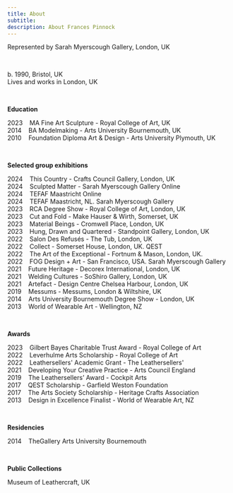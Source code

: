 ```yaml
---
title: About
subtitle: 
description: About Frances Pinnock
---
```

  

Represented by Sarah Myerscough Gallery, London, UK  

<br /> 


b. 1990, Bristol, UK  
Lives and works in London, UK

<br /> 


**Education**  

2023&nbsp;&nbsp;&nbsp; MA Fine Art Sculpture - Royal College of Art, UK  
2014&nbsp;&nbsp;&nbsp; BA Modelmaking - Arts University Bournemouth, UK  
2010&nbsp;&nbsp;&nbsp; Foundation Diploma Art & Design - Arts University Plymouth, UK  

<br />
 
 
**Selected group exhibitions**  

2024&nbsp;&nbsp;&nbsp; This Country - Crafts Council Gallery, London, UK  
2024&nbsp;&nbsp;&nbsp; Sculpted Matter - Sarah Myerscough Gallery Online  
2024&nbsp;&nbsp;&nbsp; TEFAF Maastricht Online  
2024&nbsp;&nbsp;&nbsp; TEFAF Maastricht, NL. Sarah Myerscough Gallery  
2023&nbsp;&nbsp;&nbsp; RCA Degree Show - Royal College of Art, London, UK  
2023&nbsp;&nbsp;&nbsp; Cut and Fold - Make Hauser & Wirth, Somerset, UK  
2023&nbsp;&nbsp;&nbsp; Material Beings - Cromwell Place, London, UK  
2023&nbsp;&nbsp;&nbsp; Hung, Drawn and Quartered - Standpoint Gallery, London, UK  
2022&nbsp;&nbsp;&nbsp; Salon Des Refusés - The Tub, London, UK    
2022&nbsp;&nbsp;&nbsp; Collect - Somerset House, London, UK. QEST  
2022&nbsp;&nbsp;&nbsp; The Art of the Exceptional - Fortnum & Mason, London, UK.   
2022&nbsp;&nbsp;&nbsp; FOG Design + Art - San Francisco, USA. Sarah Myerscough Gallery  
2021&nbsp;&nbsp;&nbsp; Future Heritage - Decorex International, London, UK  
2021&nbsp;&nbsp;&nbsp; Welding Cultures - SoShiro Gallery, London, UK  
2021&nbsp;&nbsp;&nbsp; Artefact - Design Centre Chelsea Harbour, London, UK  
2019&nbsp;&nbsp;&nbsp; Messums - Messums, London & Wiltshire, UK  
2014&nbsp;&nbsp;&nbsp; Arts University Bournemouth Degree Show - London, UK  
2013&nbsp;&nbsp;&nbsp; World of Wearable Art - Wellington, NZ  

<br /> 

  
**Awards** 

2023&nbsp;&nbsp;&nbsp; Gilbert Bayes Charitable Trust Award - Royal College of Art  
2022&nbsp;&nbsp;&nbsp; Leverhulme Arts Scholarship - Royal College of Art   
2022&nbsp;&nbsp;&nbsp; Leathersellers' Academic Grant - The Leathersellers'    
2021&nbsp;&nbsp;&nbsp; Developing Your Creative Practice - Arts Council England  
2019&nbsp;&nbsp;&nbsp; The Leathersellers’ Award - Cockpit Arts  
2017&nbsp;&nbsp;&nbsp; QEST Scholarship - Garfield Weston Foundation  
2017&nbsp;&nbsp;&nbsp; The Arts Society Scholarship - Heritage Crafts Association  
2013&nbsp;&nbsp;&nbsp; Design in Excellence Finalist - World of Wearable Art, NZ  

<br />  


**Residencies**
 
2014&nbsp;&nbsp;&nbsp; TheGallery Arts University Bournemouth  

<br /> 


**Public Collections** 

Museum of Leathercraft, UK  

<br />  










